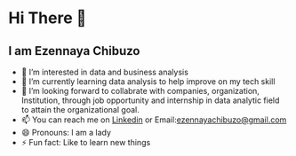 # Hi There 👋
## I am Ezennaya Chibuzo
- 👀 I’m interested in data and business analysis
- 🌱 I’m currently learning data analysis to help improve on my tech skill
- 💞️ I’m looking forward to collabrate with companies, organization, Institution, through job opportunity and internship in data analytic field  to attain the organizational goal.
- 📫 You can reach me on [Linkedin](www.linkedin.com/in/chibuzo-ezennaya-06b708137)  or Email:ezennayachibuzo@gmail.com
- 😄 Pronouns: I am a lady
- ⚡ Fun fact: Like to learn new things
